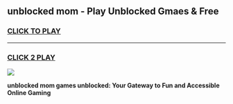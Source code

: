 
## unblocked mom - Play Unblocked Gmaes & Free
<h3>
<a href="https://news.freeplayer.one?title=unblocked_mom&ref=16F">CLICK TO PLAY</a></h3>
<hr>

<h3>
<a href="https://news.freeplayer.one?title=unblocked_mom&ref=16F">CLICK 2 PLAY</a>
  
</h3>

<a href="https://news.freeplayer.one?title=unblocked_mom&ref=16F/"><img src="https://clearcache.store/games.png"></a>


**unblocked mom games unblocked: Your Gateway to Fun and Accessible Online Gaming**
